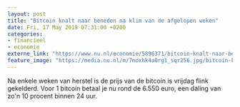 ```yaml
---
layout: post
title: "Bitcoin knalt naar beneden na klim van de afgelopen weken"
date: Fri, 17 May 2019 07:31:00 +0200
categories: 
- financieel 
- economie 
externe_link: "https://www.nu.nl/economie/5896371/bitcoin-knalt-naar-beneden-na-klim-van-de-afgelopen-weken.html"
feature_image: "https://media.nu.nl/m/7moxhk4a0rg1_sqr256.jpg/bitcoin-knalt-naar-beneden-na-klim-van-de-afgelopen-weken.jpg"
---
```


Na enkele weken van herstel is de prijs van de bitcoin is vrijdag flink gekelderd. Voor 1 bitcoin betaal je nu rond de 6.550 euro, een daling van zo'n 10 procent binnen 24 uur.
